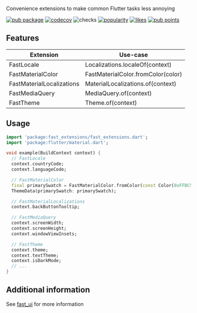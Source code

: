 Convenience extensions to make common Flutter tasks less annoying

[![pub package](https://img.shields.io/pub/v/fast_extensions.svg?label=fast_extensions)](https://pub.dev/packages/fast_extensions)
[![codecov](https://codecov.io/gh/Rexios80/fast_ui/branch/master/graph/badge.svg?flag=project-fast_extensions)](https://codecov.io/gh/Rexios80/fast_ui)
![checks](https://img.shields.io/github/checks-status/Rexios80/fast_ui/master)
[![popularity](https://badges.bar/fast_extensions/popularity)](https://pub.dev/packages/fast_extensions/score)
[![likes](https://badges.bar/fast_extensions/likes)](https://pub.dev/packages/fast_extensions/score)
[![pub points](https://badges.bar/fast_extensions/pub%20points)](https://pub.dev/packages/fast_extensions/score)

## Features
| Extension                 | Use-case                           |
| ------------------------- | ---------------------------------- |
| FastLocale                | Localizations.localeOf(context)    |
| FastMaterialColor         | FastMaterialColor.fromColor(color) |
| FastMaterialLocalizations | MaterialLocalizations.of(context)  |
| FastMediaQuery            | MediaQuery.of(context)             |
| FastTheme                 | Theme.of(context)                  |


## Usage
<!-- embedme readme/usage.dart -->
```dart
import 'package:fast_extensions/fast_extensions.dart';
import 'package:flutter/material.dart';

void example(BuildContext context) {
  // FastLocale
  context.countryCode;
  context.languageCode;

  // FastMaterialColor
  final primarySwatch = FastMaterialColor.fromColor(const Color(0xFFBC52CC));
  ThemeData(primarySwatch: primarySwatch);

  // FastMaterialLocalizations
  context.backButtonTooltip;

  // FastMediaQuery
  context.screenWidth;
  context.screenHeight;
  context.windowViewInsets;

  // FastTheme
  context.theme;
  context.textTheme;
  context.isDarkMode;
  // ...
}

```

## Additional information
See [fast_ui](https://pub.dev/packages/fast_ui) for more information

